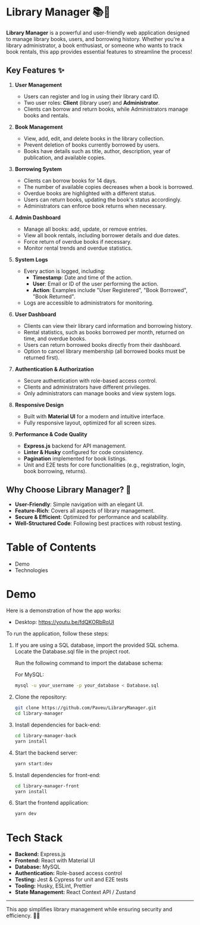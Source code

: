 # Library Manager 📚🔖

**Library Manager** is a powerful and user-friendly web application designed to manage library books, users, and borrowing history. Whether you're a library administrator, a book enthusiast, or someone who wants to track book rentals, this app provides essential features to streamline the process!

## Key Features ✨

1. **User Management**
   - Users can register and log in using their library card ID.
   - Two user roles: **Client** (library user) and **Administrator**.
   - Clients can borrow and return books, while Administrators manage books and rentals.

2. **Book Management**
   - View, add, edit, and delete books in the library collection.
   - Prevent deletion of books currently borrowed by users.
   - Books have details such as title, author, description, year of publication, and available copies.

3. **Borrowing System**
   - Clients can borrow books for 14 days.
   - The number of available copies decreases when a book is borrowed.
   - Overdue books are highlighted with a different status.
   - Users can return books, updating the book's status accordingly.
   - Administrators can enforce book returns when necessary.

4. **Admin Dashboard**
   - Manage all books: add, update, or remove entries.
   - View all book rentals, including borrower details and due dates.
   - Force return of overdue books if necessary.
   - Monitor rental trends and overdue statistics.

5. **System Logs**
   - Every action is logged, including:
     - **Timestamp**: Date and time of the action.
     - **User**: Email or ID of the user performing the action.
     - **Action**: Examples include "User Registered", "Book Borrowed", "Book Returned".
   - Logs are accessible to administrators for monitoring.

6. **User Dashboard**
   - Clients can view their library card information and borrowing history.
   - Rental statistics, such as books borrowed per month, returned on time, and overdue books.
   - Users can return borrowed books directly from their dashboard.
   - Option to cancel library membership (all borrowed books must be returned first).

7. **Authentication & Authorization**
   - Secure authentication with role-based access control.
   - Clients and administrators have different privileges.
   - Only administrators can manage books and view system logs.

8. **Responsive Design**
   - Built with **Material UI** for a modern and intuitive interface.
   - Fully responsive layout, optimized for all screen sizes.

9. **Performance & Code Quality**
   - **Express.js** backend for API management.
   - **Linter & Husky** configured for code consistency.
   - **Pagination** implemented for book listings.
   - Unit and E2E tests for core functionalities (e.g., registration, login, book borrowing, returns).

## Why Choose Library Manager? 🤔

- **User-Friendly**: Simple navigation with an elegant UI.
- **Feature-Rich**: Covers all aspects of library management.
- **Secure & Efficient**: Optimized for performance and scalability.
- **Well-Structured Code**: Following best practices with robust testing.

# Table of Contents
- Demo
- Technologies

# Demo
Here is a demonstration of how the app works:
- Desktop: https://youtu.be/fdQKORbRqUI

To run the application, follow these steps:

1. If you are using a SQL database, import the provided SQL schema. Locate the Database.sql file in the project root.

   Run the following command to import the database schema:

   For MySQL:

   ```bash
   mysql -u your_username -p your_database < Database.sql
   ```

2. Clone the repository:
    ```bash
    git clone https://github.com/Paveu/LibraryManager.git
    cd library-manager
    ```

3. Install dependencies for back-end:
    ```bash
    cd library-manager-back
    yarn install
    ```

4. Start the backend server:
    ```bash
    yarn start:dev
    ```

5. Install dependencies for front-end:
    ```bash
    cd library-manager-front
    yarn install
    ```

6. Start the frontend application:
    ```bash
    yarn dev
    ```

# Tech Stack
- **Backend:** Express.js
- **Frontend:** React with Material UI
- **Database:** MySQL
- **Authentication:** Role-based access control
- **Testing:** Jest & Cypress for unit and E2E tests
- **Tooling:** Husky, ESLint, Prettier
- **State Management:** React Context API / Zustand 

---
This app simplifies library management while ensuring security and efficiency. 🚀📖


